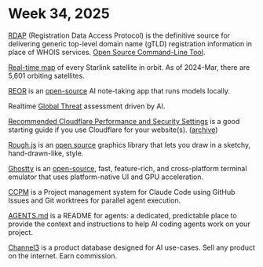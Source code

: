 # Week 34, 2025

[RDAP](https://lookup.icann.org/) (Registration Data Access Protocol) is the definitive source for delivering generic top-level domain name (gTLD) registration information in place of WHOIS services. [Open Source Command-Line Tool](https://github.com/icann/icann-rdap/wiki/RDAP-command).

[Real-time map](https://www.starlinkmap.org) of every Starlink satellite in orbit. As of 2024-Mar, there are 5,601 orbiting satellites.

[REOR](https://www.reorproject.org) is an [open-source](https://github.com/reorproject/reor) AI note-taking app that runs models locally.

Realtime [Global Threat](https://globalthreat.info) assessment driven by AI.

[Recommended Cloudflare Performance and Security Settings](https://linuxblog.io/recommended-cloudflare-performance-security-settings-guide/) is a good starting guide if you use Cloudflare for your website(s). ([archive](https://archive.ph/CHQCB))

[Rough.js](https://roughjs.com) is an [open source](https://github.com/rough-stuff/rough) graphics library that lets you draw in a sketchy, hand-drawn-like, style.

[Ghostty](https://ghostty.org) is an [open-source](https://github.com/ghostty-org/ghostty), fast, feature-rich, and cross-platform terminal emulator that uses platform-native UI and GPU acceleration.

[CCPM](https://github.com/automazeio/ccpm) is a Project management system for Claude Code using GitHub Issues and Git worktrees for parallel agent execution.

[AGENTS.md](https://agents.md) is a README for agents: a dedicated, predictable place to provide the context and instructions to help AI coding agents work on your project.

[Channel3](https://trychannel3.com) is a product database designed for AI use-cases. Sell any product on the internet. Earn commission.